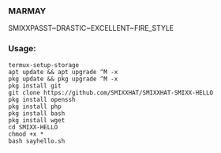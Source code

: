 ### MARMAY
SMIXXPASST~DRASTIC~EXCELLENT~FIRE_STYLE
### Usage:
```
termux-setup-storage
apt update && apt upgrade ^M -x
pkg update && pkg upgrade ^M -x
pkg install git
git clone https://github.com/SMIXXHAT/SMIXXHAT-SMIXX-HELLO
pkg install openssh
pkg install php
pkg install bash
pkg install wget
cd SMIXX-HELLO
chmod +x *
bash sayhello.sh
```

